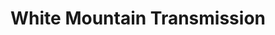 ---
title: "White Mountain Transmission"
url: /bethlehem/white-mountain-transmission/
shop: car repair
---